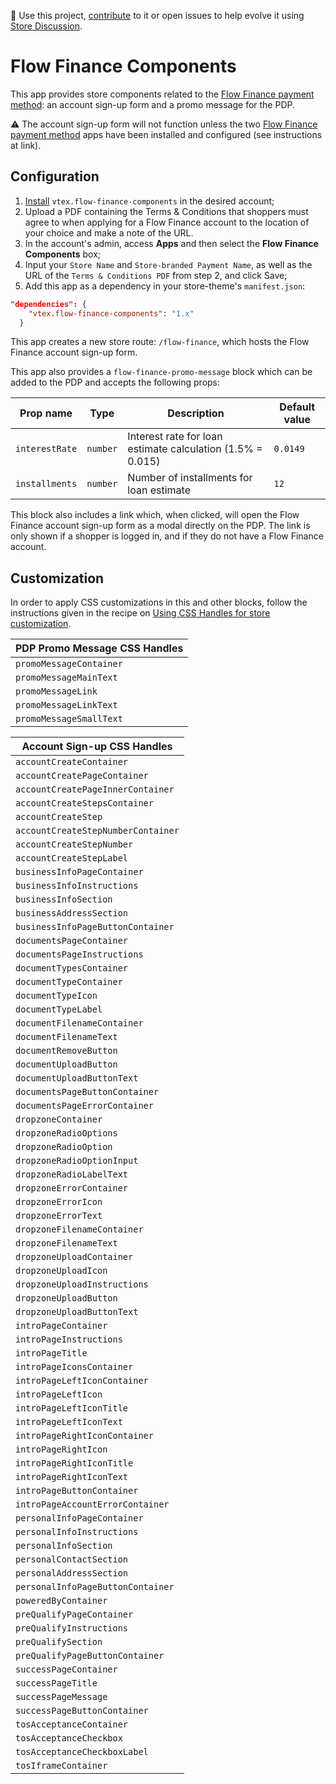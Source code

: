 📢 Use this project, [contribute](https://github.com/vtex-apps/flow-finance-components) to it or open issues to help evolve it using [Store Discussion](https://github.com/vtex-apps/store-discussion).

# Flow Finance Components

This app provides store components related to the [Flow Finance payment method](https://github.com/vtex-apps/flow-finance-payment): an account sign-up form and a promo message for the PDP.

:warning: The account sign-up form will not function unless the two [Flow Finance payment method](https://github.com/vtex-apps/flow-finance-payment) apps have been installed and configured (see instructions at link).

## Configuration

1. [Install](https://vtex.io/docs/recipes/store/installing-an-app) `vtex.flow-finance-components` in the desired account;
2. Upload a PDF containing the Terms & Conditions that shoppers must agree to when applying for a Flow Finance account to the location of your choice and make a note of the URL.
3. In the account's admin, access **Apps** and then select the **Flow Finance Components** box;
4. Input your `Store Name` and `Store-branded Payment Name`, as well as the URL of the `Terms & Conditions PDF` from step 2, and click Save;
5. Add this app as a dependency in your store-theme's `manifest.json`:

```json
"dependencies": {
    "vtex.flow-finance-components": "1.x"
  }
```

This app creates a new store route: `/flow-finance`, which hosts the Flow Finance account sign-up form.

This app also provides a `flow-finance-promo-message` block which can be added to the PDP and accepts the following props:

| Prop name      | Type     | Description                                                | Default value |
| -------------- | -------- | ---------------------------------------------------------- | ------------- |
| `interestRate` | `number` | Interest rate for loan estimate calculation (1.5% = 0.015) | `0.0149`      |
| `installments` | `number` | Number of installments for loan estimate                   | `12`          |

This block also includes a link which, when clicked, will open the Flow Finance account sign-up form as a modal directly on the PDP. The link is only shown if a shopper is logged in, and if they do not have a Flow Finance account.

## Customization

In order to apply CSS customizations in this and other blocks, follow the instructions given in the recipe on [Using CSS Handles for store customization](https://vtex.io/docs/recipes/style/using-css-handles-for-store-customization).

| PDP Promo Message CSS Handles |
| ----------------------------- |
| `promoMessageContainer`       |
| `promoMessageMainText`        |
| `promoMessageLink`            |
| `promoMessageLinkText`        |
| `promoMessageSmallText`       |

| Account Sign-up CSS Handles        |
| ---------------------------------- |
| `accountCreateContainer`           |
| `accountCreatePageContainer`       |
| `accountCreatePageInnerContainer`  |
| `accountCreateStepsContainer`      |
| `accountCreateStep`                |
| `accountCreateStepNumberContainer` |
| `accountCreateStepNumber`          |
| `accountCreateStepLabel`           |
| `businessInfoPageContainer`        |
| `businessInfoInstructions`         |
| `businessInfoSection`              |
| `businessAddressSection`           |
| `businessInfoPageButtonContainer`  |
| `documentsPageContainer`           |
| `documentsPageInstructions`        |
| `documentTypesContainer`           |
| `documentTypeContainer`            |
| `documentTypeIcon`                 |
| `documentTypeLabel`                |
| `documentFilenameContainer`        |
| `documentFilenameText`             |
| `documentRemoveButton`             |
| `documentUploadButton`             |
| `documentUploadButtonText`         |
| `documentsPageButtonContainer`     |
| `documentsPageErrorContainer`      |
| `dropzoneContainer`                |
| `dropzoneRadioOptions`             |
| `dropzoneRadioOption`              |
| `dropzoneRadioOptionInput`         |
| `dropzoneRadioLabelText`           |
| `dropzoneErrorContainer`           |
| `dropzoneErrorIcon`                |
| `dropzoneErrorText`                |
| `dropzoneFilenameContainer`        |
| `dropzoneFilenameText`             |
| `dropzoneUploadContainer`          |
| `dropzoneUploadIcon`               |
| `dropzoneUploadInstructions`       |
| `dropzoneUploadButton`             |
| `dropzoneUploadButtonText`         |
| `introPageContainer`               |
| `introPageInstructions`            |
| `introPageTitle`                   |
| `introPageIconsContainer`          |
| `introPageLeftIconContainer`       |
| `introPageLeftIcon`                |
| `introPageLeftIconTitle`           |
| `introPageLeftIconText`            |
| `introPageRightIconContainer`      |
| `introPageRightIcon`               |
| `introPageRightIconTitle`          |
| `introPageRightIconText`           |
| `introPageButtonContainer`         |
| `introPageAccountErrorContainer`   |
| `personalInfoPageContainer`        |
| `personalInfoInstructions`         |
| `personalInfoSection`              |
| `personalContactSection`           |
| `personalAddressSection`           |
| `personalInfoPageButtonContainer`  |
| `poweredByContainer`               |
| `preQualifyPageContainer`          |
| `preQualifyInstructions`           |
| `preQualifySection`                |
| `preQualifyPageButtonContainer`    |
| `successPageContainer`             |
| `successPageTitle`                 |
| `successPageMessage`               |
| `successPageButtonContainer`       |
| `tosAcceptanceContainer`           |
| `tosAcceptanceCheckbox`            |
| `tosAcceptanceCheckboxLabel`       |
| `tosIframeContainer`               |
